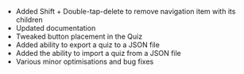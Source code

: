 * Added Shift + Double-tap-delete to remove navigation item with its children
* Updated documentation
* Tweaked button placement in the Quiz
* Added ability to export a quiz to a JSON file
* Added the ability to import a quiz from a JSON file
* Various minor optimisations and bug fixes 